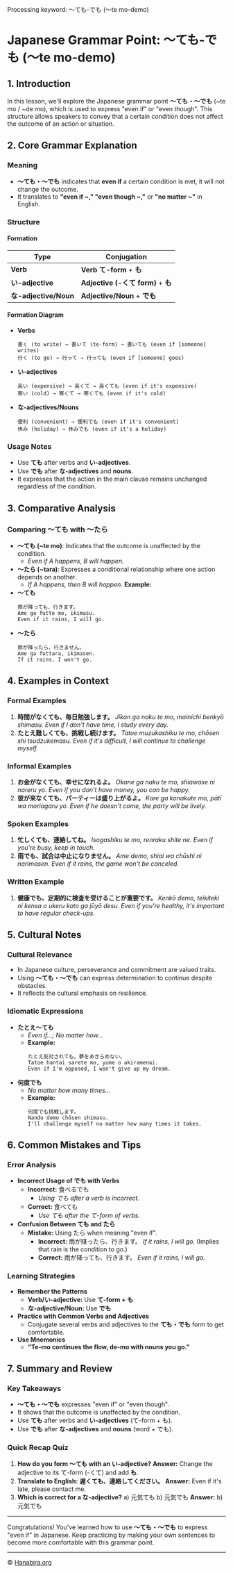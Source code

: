 Processing keyword: ～ても-でも (〜te mo-demo)
# Japanese Grammar Point: ～ても-でも (〜te mo-demo)

## 1. Introduction
In this lesson, we'll explore the Japanese grammar point **～ても・～でも** (~te mo / ~de mo), which is used to express "even if" or "even though". This structure allows speakers to convey that a certain condition does not affect the outcome of an action or situation.
## 2. Core Grammar Explanation
### Meaning
- **～ても・～でも** indicates that **even if** a certain condition is met, it will not change the outcome.
- It translates to **"even if ~," "even though ~,"** or **"no matter ~"** in English.
### Structure
#### Formation
| Type                 | Conjugation                          |
|----------------------|--------------------------------------|
| **Verb**             | **Verb て-form** + **も**             |
| **い-adjective**     | **Adjective (-くて form)** + **も**   |
| **な-adjective/Noun**| **Adjective/Noun** + **でも**         |
#### Formation Diagram
- **Verbs**
  ```
  書く (to write) → 書いて (te-form) → 書いても (even if [someone] writes)
  行く (to go) → 行って → 行っても (even if [someone] goes)
  ```
- **い-adjectives**
  ```
  高い (expensive) → 高くて → 高くても (even if it's expensive)
  寒い (cold) → 寒くて → 寒くても (even if it's cold)
  ```
- **な-adjectives/Nouns**
  ```
  便利 (convenient) → 便利でも (even if it's convenient)
  休み (holiday) → 休みでも (even if it's a holiday)
  ```
### Usage Notes
- Use **ても** after verbs and **い-adjectives**.
- Use **でも** after **な-adjectives** and **nouns**.
- It expresses that the action in the main clause remains unchanged regardless of the condition.
## 3. Comparative Analysis
### Comparing ～ても with ～たら
- **～ても (~te mo)**: Indicates that the outcome is unaffected by the condition.
  - *Even if A happens, B will happen.*
- **～たら (~tara)**: Expresses a conditional relationship where one action depends on another.
  - *If A happens, then B will happen.*
**Example:**
- **～ても**
  ```
  雨が降っても、行きます。
  Ame ga futte mo, ikimasu.
  Even if it rains, I will go.
  ```
- **～たら**
  ```
  雨が降ったら、行きません。
  Ame ga futtara, ikimasen.
  If it rains, I won't go.
  ```
## 4. Examples in Context
### Formal Examples
1. **時間がなくても、毎日勉強します。**
   *Jikan ga naku te mo, mainichi benkyō shimasu.*
   *Even if I don't have time, I study every day.*
2. **たとえ難しくても、挑戦し続けます。**
   *Tatoe muzukashiku te mo, chōsen shi tsudzukemasu.*
   *Even if it's difficult, I will continue to challenge myself.*
### Informal Examples
1. **お金がなくても、幸せになれるよ。**
   *Okane ga naku te mo, shiawase ni nareru yo.*
   *Even if you don't have money, you can be happy.*
2. **彼が来なくても、パーティーは盛り上がるよ。**
   *Kare ga konakute mo, pātī wa moriagaru yo.*
   *Even if he doesn't come, the party will be lively.*
### Spoken Examples
1. **忙しくても、連絡してね。**
   *Isogashiku te mo, renraku shite ne.*
   *Even if you're busy, keep in touch.*
2. **雨でも、試合は中止になりません。**
   *Ame demo, shiai wa chūshi ni narimasen.*
   *Even if it rains, the game won't be canceled.*
### Written Example
1. **健康でも、定期的に検査を受けることが重要です。**
   *Kenkō demo, teikiteki ni kensa o ukeru koto ga jūyō desu.*
   *Even if you're healthy, it's important to have regular check-ups.*
## 5. Cultural Notes
### Cultural Relevance
- In Japanese culture, perseverance and commitment are valued traits.
- Using **～ても・～でも** can express determination to continue despite obstacles.
- It reflects the cultural emphasis on resilience.
### Idiomatic Expressions
- **たとえ～ても**
  - *Even if...; No matter how...*
  - **Example:**
    ```
    たとえ反対されても、夢をあきらめない。
    Tatoe hantai sarete mo, yume o akiramenai.
    Even if I'm opposed, I won't give up my dream.
    ```
- **何度でも**
  - *No matter how many times...*
  - **Example:**
    ```
    何度でも挑戦します。
    Nando demo chōsen shimasu.
    I'll challenge myself no matter how many times it takes.
    ```
## 6. Common Mistakes and Tips
### Error Analysis
- **Incorrect Usage of でも with Verbs**
  - **Incorrect:** 食べるでも
    - *Using でも after a verb is incorrect.*
  - **Correct:** 食べても
    - *Use ても after the て-form of verbs.*
- **Confusion Between ても and たら**
  - **Mistake:** Using たら when meaning "even if".
    - **Incorrect:** 雨が降ったら、行きます。
      *If it rains, I will go.* (Implies that rain is the condition to go.)
    - **Correct:** 雨が降っても、行きます。
      *Even if it rains, I will go.*
### Learning Strategies
- **Remember the Patterns**
  - **Verb/い-adjective:** Use **て-form + も**
  - **な-adjective/Noun:** Use **でも**
- **Practice with Common Verbs and Adjectives**
  - Conjugate several verbs and adjectives to the **ても・でも** form to get comfortable.
- **Use Mnemonics**
  - **"Te-mo continues the flow, de-mo with nouns you go."**
## 7. Summary and Review
### Key Takeaways
- **～ても・～でも** expresses "even if" or "even though".
- It shows that the outcome is unaffected by the condition.
- Use **ても** after verbs and **い-adjectives** (て-form + も).
- Use **でも** after **な-adjectives** and **nouns** (word + でも).
### Quick Recap Quiz
1. **How do you form ～ても with an い-adjective?**
   **Answer:** Change the adjective to its て-form (-くて) and add **も**.
2. **Translate to English:**
   **遅くても、連絡してください。**
   **Answer:** Even if it's late, please contact me.
3. **Which is correct for a な-adjective?**
   a) 元気ても
   b) 元気でも
   **Answer:** b) 元気でも

---
Congratulations! You've learned how to use **～ても・～でも** to express "even if" in Japanese. Keep practicing by making your own sentences to become more comfortable with this grammar point.


---

© [Hanabira.org](https://hanabira.org)
